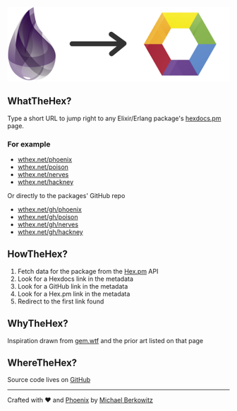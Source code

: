 <center>

![WhatTheHex](/priv/static/images/wth-logo.png)

</center>

## WhatTheHex?

  Type a short URL to jump right to any Elixir/Erlang package's [hexdocs.pm](https://hexdocs.pm) page.

### For example

* [wthex.net/phoenix](https://wthex.net/phoenix)
* [wthex.net/poison](https://wthex.net/poison)
* [wthex.net/nerves](https://wthex.net/nerves)
* [wthex.net/hackney](https://wthex.net/hackney)

Or directly to the packages' GitHub repo

* [wthex.net/gh/phoenix](https://wthex.net/gh/phoenix)
* [wthex.net/gh/poison](https://wthex.net/gh/poison)
* [wthex.net/gh/nerves](https://wthex.net/gh/nerves)
* [wthex.net/gh/hackney](https://wthex.net/gh/hackney)

## HowTheHex?

1. Fetch data for the package from the [Hex.pm](https://hex.pm) API
1. Look for a Hexdocs link in the metadata
1. Look for a GitHub link in the metadata
1. Look for a Hex.pm link in the metadata
1. Redirect to the first link found

## WhyTheHex?

Inspiration drawn from <a href="https://gem.wtf">gem.wtf</a> and the prior art
listed on that page

## WhereTheHex?

Source code lives on [GitHub](https://github.com/mikowitz/what_the_hex)

<hr/>

Crafted with ❤️ and <a href="https://phoenixframework.org">Phoenix</a> by <a href="https://github.com/mikowitz">Michael Berkowitz</a>
